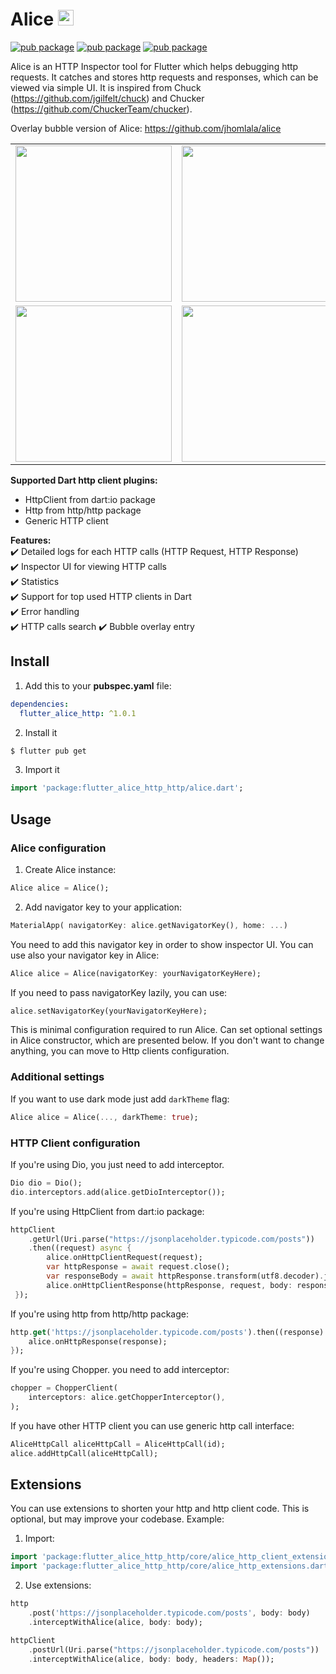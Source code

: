# Alice <img src="https://raw.githubusercontent.com/eduardoazvd17/flutter-alice-http/main/media/logo.png" width="25px">

[![pub package](https://img.shields.io/pub/v/flutter_alice_http.svg)](https://pub.dev/packages/flutter_alice_http)
[![pub package](https://img.shields.io/github/license/eduardoazvd17/flutter-alice-http.svg?style=flat)](https://github.com/eduardoazvd17/flutter-alice-http)
[![pub package](https://img.shields.io/badge/platform-flutter-blue.svg)](https://github.com/eduardoazvd17/flutter-alice-http)

Alice is an HTTP Inspector tool for Flutter which helps debugging http requests. 
It catches and stores http requests and responses, which can be viewed via simple UI. 
It is inspired from Chuck (https://github.com/jgilfelt/chuck) and Chucker (https://github.com/ChuckerTeam/chucker).


Overlay bubble version of Alice: https://github.com/jhomlala/alice

<table>
  <tr>
    <td>
		<img width="250px" src="https://raw.githubusercontent.com/eduardoazvd17/flutter-alice-http/main/media/1.png">
    </td>
    <td>
       <img width="250px" src="https://raw.githubusercontent.com/eduardoazvd17/flutter-alice-http/main/media/2.png">
    </td>
    <td>
       <img width="250px" src="https://raw.githubusercontent.com/eduardoazvd17/flutter-alice-http/main/media/3.png">
    </td>
    <td>
       <img width="250px" src="https://raw.githubusercontent.com/eduardoazvd17/flutter-alice-http/main/media/4.png">
    </td>
     <td>
       <img width="250px" src="https://raw.githubusercontent.com/eduardoazvd17/flutter-alice-http/main/media/5.png">
    </td>
    <td>
       <img width="250px" src="https://raw.githubusercontent.com/eduardoazvd17/flutter-alice-http/main/media/6.png">
    </td>
  </tr>
  <tr>
    <td>
	<img width="250px" src="https://raw.githubusercontent.com/eduardoazvd17/flutter-alice-http/main/media/7.png">
    </td>
    <td>
       <img width="250px" src="https://raw.githubusercontent.com/eduardoazvd17/flutter-alice-http/main/media/8.png">
    </td>
    <td>
       <img width="250px" src="https://raw.githubusercontent.com/eduardoazvd17/flutter-alice-http/main/media/9.png">
    </td>
    <td>
       <img width="250px" src="https://raw.githubusercontent.com/eduardoazvd17/flutter-alice-http/main/media/10.png">
    </td>
    <td>
       <img width="250px" src="https://raw.githubusercontent.com/eduardoazvd17/flutter-alice-http/main/media/11.png">
    </td>
     <td>
       <img width="250px" src="https://raw.githubusercontent.com/eduardoazvd17/flutter-alice-http/main/media/12.png">
    </td>
  </tr>

</table>

**Supported Dart http client plugins:**

- HttpClient from dart:io package
- Http from http/http package
- Generic HTTP client

**Features:**  
✔️ Detailed logs for each HTTP calls (HTTP Request, HTTP Response)  
✔️ Inspector UI for viewing HTTP calls  
✔️ Statistics  
✔️ Support for top used HTTP clients in Dart  
✔️ Error handling  
✔️ HTTP calls search
✔️ Bubble overlay entry

## Install

1. Add this to your **pubspec.yaml** file:

```yaml
dependencies:
  flutter_alice_http: ^1.0.1
```

2. Install it

```bash
$ flutter pub get
```

3. Import it

```dart
import 'package:flutter_alice_http_http/alice.dart';
```

## Usage
### Alice configuration
1. Create Alice instance:

```dart
Alice alice = Alice();
```

2. Add navigator key to your application:

```dart
MaterialApp( navigatorKey: alice.getNavigatorKey(), home: ...)
```

You need to add this navigator key in order to show inspector UI.
You can use also your navigator key in Alice:

```dart
Alice alice = Alice(navigatorKey: yourNavigatorKeyHere);
```

If you need to pass navigatorKey lazily, you can use:
```dart
alice.setNavigatorKey(yourNavigatorKeyHere);
```
This is minimal configuration required to run Alice. Can set optional settings in Alice constructor, which are presented below. If you don't want to change anything, you can move to Http clients configuration.

### Additional settings
If you want to use dark mode just add `darkTheme` flag:

```dart
Alice alice = Alice(..., darkTheme: true);
```

### HTTP Client configuration
If you're using Dio, you just need to add interceptor.

```dart
Dio dio = Dio();
dio.interceptors.add(alice.getDioInterceptor());
```


If you're using HttpClient from dart:io package:

```dart
httpClient
	.getUrl(Uri.parse("https://jsonplaceholder.typicode.com/posts"))
	.then((request) async {
		alice.onHttpClientRequest(request);
		var httpResponse = await request.close();
		var responseBody = await httpResponse.transform(utf8.decoder).join();
		alice.onHttpClientResponse(httpResponse, request, body: responseBody);
 });
```

If you're using http from http/http package:

```dart
http.get('https://jsonplaceholder.typicode.com/posts').then((response) {
    alice.onHttpResponse(response);
});
```

If you're using Chopper. you need to add interceptor:

```dart
chopper = ChopperClient(
    interceptors: alice.getChopperInterceptor(),
);
```

If you have other HTTP client you can use generic http call interface:
```dart
AliceHttpCall aliceHttpCall = AliceHttpCall(id);
alice.addHttpCall(aliceHttpCall);
```

## Extensions
You can use extensions to shorten your http and http client code. This is optional, but may improve your codebase.
Example:
1. Import:
```dart
import 'package:flutter_alice_http_http/core/alice_http_client_extensions.dart';
import 'package:flutter_alice_http_http/core/alice_http_extensions.dart';
```

2. Use extensions:
```dart
http
    .post('https://jsonplaceholder.typicode.com/posts', body: body)
    .interceptWithAlice(alice, body: body);
```

```dart
httpClient
    .postUrl(Uri.parse("https://jsonplaceholder.typicode.com/posts"))
    .interceptWithAlice(alice, body: body, headers: Map());
```